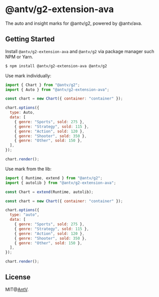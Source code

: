 # @antv/g2-extension-ava

The auto and insight marks for @antv/g2, powered by @antv/ava.

## Getting Started

Install `@antv/g2-extension-ava` and `@antv/g2` via package manager such NPM or Yarn.

```bash
$ npm install @antv/g2-extension-ava @antv/g2
```

Use mark individually:

```js
import { Chart } from "@antv/g2";
import { Auto } from "@antv/g2-extension-ava";

const chart = new Chart({ container: "container" });

chart.options({
  type: Auto,
  data: [
    { genre: "Sports", sold: 275 },
    { genre: "Strategy", sold: 115 },
    { genre: "Action", sold: 120 },
    { genre: "Shooter", sold: 350 },
    { genre: "Other", sold: 150 },
  ],
});

chart.render();
```

Use mark from the lib:

```js
import { Runtime, extend } from "@antv/g2";
import { autolib } from "@antv/g2-extension-ava";

const Chart = extend(Runtime, autolib);

const chart = new Chart({ container: "container" });

chart.options({
  type: "auto",
  data: [
    { genre: "Sports", sold: 275 },
    { genre: "Strategy", sold: 115 },
    { genre: "Action", sold: 120 },
    { genre: "Shooter", sold: 350 },
    { genre: "Other", sold: 150 },
  ],
});

chart.render();
```

## License

MIT@[AntV](https://github.com/antvis).
